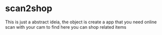 # scan2shop
This is just a abstract ideia, the object is create a app that you need online scan with your cam to find here you can shop related items
